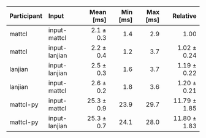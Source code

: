 | Participant | Input | Mean [ms] | Min [ms] | Max [ms] | Relative |
|:---|:---|---:|---:|---:|---:|
| mattcl | input-mattcl | 2.1 ± 0.3 | 1.4 | 2.9 | 1.00 |
| mattcl | input-lanjian | 2.2 ± 0.4 | 1.2 | 3.7 | 1.02 ± 0.24 |
| lanjian | input-lanjian | 2.5 ± 0.3 | 1.6 | 3.7 | 1.19 ± 0.22 |
| lanjian | input-mattcl | 2.6 ± 0.2 | 1.8 | 3.6 | 1.20 ± 0.21 |
| mattcl-py | input-mattcl | 25.3 ± 0.9 | 23.9 | 29.7 | 11.79 ± 1.85 |
| mattcl-py | input-lanjian | 25.3 ± 0.7 | 24.1 | 28.0 | 11.80 ± 1.83 |
